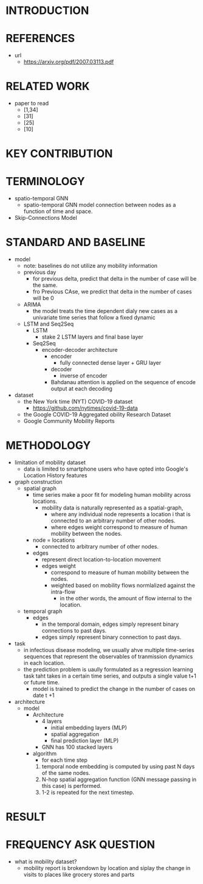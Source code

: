 # INTRODUCTION
# REFERENCES
* url
    * https://arxiv.org/pdf/2007.03113.pdf
# RELATED WORK
* paper to read
    * [1,34]
    * [31]
    * [25]
    * [10]
# KEY CONTRIBUTION
# TERMINOLOGY
* spatio-temporal GNN
    * spatio-temporal GNN model connection between nodes as a function of time and space. 
* Skip-Connections Model
# STANDARD AND BASELINE
* model
    * note: baselines do not utilize any mobility information
    * previous day
        * for previous delta, predict that delta in the number of case will be the same.
        * fro Previous CAse, we predict that delta in the number of cases will be 0
    * ARIMA
        * the model treats the time dependent dialy new cases as a univariate time series 
         that follow a fixed dynamic 
    * LSTM and Seq2Seq
        * LSTM
            * stake 2 LSTM layers and final base layer
        * Seq2Seq 
            * encoder-decoder architecture
                * encoder
                    * fully connected dense layer + GRU layer 
                * decoder
                    * inverse of encoder
                * Bahdanau attention is applied on the sequence of encode output 
                 at each decoding 
* dataset
    * the New York time (NYT) COVID-19 dataset
        * https://github.com/nytimes/covid-19-data
    * the Google COVID-19 Aggregated obility Research Dataset
    * Google Community Mobility Reports

# METHODOLOGY
* limitation of mobility dataset
    * data is limited to smartphone users who have opted into Google's Location History features
* graph construction
    * spatial graph
        * time series make a poor fit for modeling human mobility across locations.
            * mobility data is naturally represented as a spatial-graph,
                * where any individual node represents a location i that is  connected to an arbitrary number of other nodes. 
                * where edges weight correspond to measure of human mobility between the nodes.
        * node = locations
            * connected to arbitrary number of other nodes.
        * edges 
            * represent direct location-to-location movement 
            * edges weight
                * correspond to measure of human mobility between the nodes.
                * weighted based on mobility flows normlalized against the intra-flow
                    * in the other words, the amount of flow internal to the location.
    * temporal graph
        * edges 
            * in the temporal domain, edges simply represent binary connections to past days.
            * edges simply represent binary connection to past days.
* task 
    * in infectious disease modeling, we usually ahve multiple time-series sequences that represent the observables of tranmission dynamics in each location.
    * the prediction problem is uaully formulated as a regression learning task taht takes in a certain time series, and outputs a single value t+1 or future time.
        * model is trained to predict the change in the number of cases on date t +1
* architecture
    * model
        * Architecture
            * 4 layers
                * initial embedding layers (MLP)
                * spatial aggregation
                * final prediction layer (MLP)
            * GNN has 100 stacked layers 
        * algorithm 
            * for each time step
            1. temporal node embedding is computed by using past N days of the same nodes.
            2. N-hop spatial aggregation function (GNN message passing in this case) is performed.
            3. 1-2 is repeated for the next timestep.
# RESULT
# FREQUENCY ASK QUESTION 
* what is mobility dataset?
    * mobility report is brokendown by location and siplay the change in visits 
     to places like grocery stores and parts
